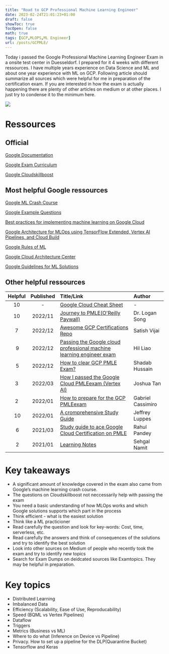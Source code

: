 ```yaml
---
title: "Road to GCP Professional Machine Learning Engineer"
date: 2023-02-24T21:01:23+01:00
draft: false
showToc: true
TocOpen: false
math: true
tags: [GCP,MLOPS,ML Engineer]
url: /posts/GCPMLE/
---
```


Today i passed the Google Professional Machine Learning Engineer Exam in a onsite test center in Duesseldorf. I prepared for it 4 weeks with different ressources. I have multiple years experience on Data Science and ML and about one year experience with ML on GCP.
Following article should summarize all sources which were helpful for me in preparation of the certification exam.
If you are interested in how the exam is actually happening there are plenty of other articles on medium or at other places. I just try to condense it to the minimum here.

![](/posts/2023_02_24_GCPMLE/images/gcpmle_certificate.jpg)

# Ressources

## Official

[Google Documentation](https://cloud.google.com/vertex-ai/docs?hl=en)

[Google Exam Curriculum](https://cloud.google.com/certification/guides/machine-learning-engineer?hl=en)

[Google Cloudskillboost](https://www.cloudskillsboost.google/paths/17)

## Most helpful Google ressources

[Google ML Crash Course](https://developers.google.com/machine-learning/crash-course?hl=en)

[Google Example Questions](https://docs.google.com/forms/d/e/1FAIpQLSeYmkCANE81qSBqLW0g2X7RoskBX9yGYQu-m1TtsjMvHabGqg/viewform)

[Best practices for implementing machine learning on Google Cloud](https://cloud.google.com/architecture/ml-on-gcp-best-practices#model-deployment-and-serving)

[Google Architecture for MLOps using TensorFlow Extended, Vertex AI Pipelines, and Cloud Build](https://cloud.google.com/architecture/architecture-for-mlops-using-tfx-kubeflow-pipelines-and-cloud-build)

[Google Rules of ML](https://developers.google.com/machine-learning/guides/rules-of-ml?hl=en)

[Google Cloud Architecture Center](https://cloud.google.com/architecture/ai-ml)

[Google Guidelines for ML Solutions](https://cloud.google.com/architecture/guidelines-for-developing-high-quality-ml-solutions)

## Other helpful ressources
| Helpful | Published | Title/Link | Author |
| :-: | :---:         |     :---      |          :--- |
| 10 |  - | [Google Cloud Cheat Sheet](https://googlecloudcheatsheet.withgoogle.com/) | - |
| 10 |  2022/11 | [Journey to PMLE(O'Reilly Paywall)](https://learning.oreilly.com/library/view/journey-to-become/9781803233727/B18333_01.xhtml#_idParaDest-22) | Dr. Logan Song |
| 7 |  2022/12 | [Awesome GCP Certifications Repo](https://github.com/sathishvj/awesome-gcp-certifications/blob/master/professional-machine-learning-engineer.md) | Satish Vijai |
| 9 |  2022/12 | [Passing the Google cloud professional machine learning engineer exam](https://medium.com/@hilliao/passing-the-google-cloud-professional-machine-learning-engineer-exam-ee5109ad77f4) | Hil Liao |
| 5 |  2022/12 | [How to clear GCP PMLE Exam?](https://medium.com/@techwithshadab/how-to-clear-google-cloud-professional-machine-learning-exam-3beeed012c48) | Shadab Hussain |
| 3 |  2022/03 | [How I passed the Google Cloud PMLEexam (Vertex AI)](https://medium.com/@joshcx/how-i-passed-the-google-cloud-professional-machine-learning-engineer-exam-vertex-ai-484c7863bbac) | Joshua Tan |
| 2 |  2022/01 | [How to prepare for the GCP PMLEexam](https://towardsdatascience.com/how-to-prepare-for-the-gcp-professional-machine-learning-engineer-exam-b1c59967355f) | Gabriel Cassimiro|
| 10 |  2022/01 | [A cromprehensive Study Guide](https://towardsdatascience.com/a-comprehensive-study-guide-for-the-google-professional-machine-learning-engineer-certification-1e411db4d2cf) | Jeffrey Luppes |
| 6 |  2021/03 | [Study guide to ace Google Cloud Certification on PMLE](https://medium.com/analytics-vidhya/study-guide-to-ace-google-cloud-certification-on-professional-machine-learning-engineer-2d6a05f9fbba) | Rahul Pandey |
| 2 |  2021/01 | [Learning Notes](https://github.com/sehgalnamit/Preparing-for-Google-cloud-professional-machine-learning-engineer-/blob/main/GCP_ML_Professional_Prepare.docx) | Sehgal Namit |

# Key takeaways

- A significant amount of knowledge covered in the exam also came from Google’s machine learning crash course.
- The questions on Cloudskillboost not neccessarily help with passing the exam
- You need a basic understanding of how MLOps works and which Google solutions supports which part in the process
- Think efficient - what is the easiest solution
- Think like a ML practicioner
- Read carefully the question and look for key-words: Cost, time, serverless, etc.
- Read carefully the answers and think of consequences of the solutions and try to identify the best solution
- Look into other sources on Medium of people who recently took the exam and try to identify new topics
- Search for Exam Dumps on deidcated sources like Examtopics. They may be helpful in preparation.

# Key topics

- Distributed Learning
- Imbalanced Data
- Efficiency (Scalability, Ease of Use, Reproducability)
- Speed (BQML vs Vertex Pipelines)
- Dataflow
- Triggers
- Metrics (Business vs ML)
- Where to do what (Inference on Device vs Pipeline)
- Privacy. How to set up a pipeline for the DLP(Quarantine Bucket)
- Tensorflow and Keras
